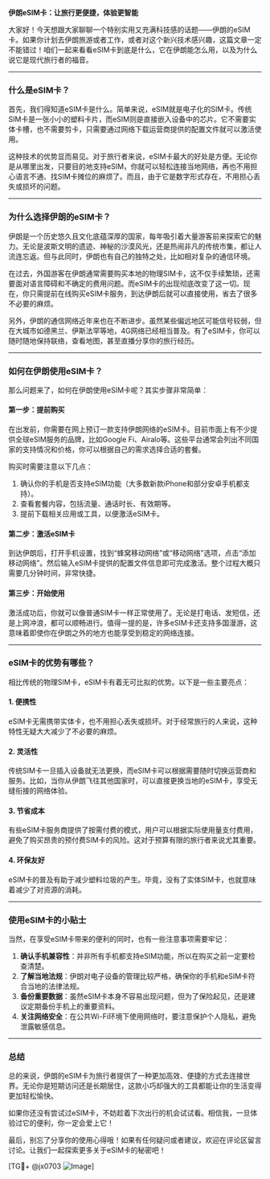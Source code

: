 **伊朗eSIM卡：让旅行更便捷，体验更智能**

大家好！今天想跟大家聊聊一个特别实用又充满科技感的话题——伊朗的eSIM卡。如果你计划去伊朗旅游或者工作，或者对这个新兴技术感兴趣，这篇文章一定不能错过！咱们一起来看看eSIM卡到底是什么，它在伊朗能怎么用，以及为什么说它是现代旅行者的福音。

---

### **什么是eSIM卡？**
首先，我们得知道eSIM卡是什么。简单来说，eSIM就是电子化的SIM卡。传统SIM卡是一张小小的塑料卡片，而eSIM则是直接嵌入设备中的芯片。它不需要实体卡槽，也不需要剪卡，只需要通过网络下载运营商提供的配置文件就可以激活使用。

这种技术的优势显而易见。对于旅行者来说，eSIM卡最大的好处是方便。无论你是从哪里出发，只要目的地支持eSIM，你就可以轻松连接当地网络，再也不用担心语言不通、找SIM卡摊位的麻烦了。而且，由于它是数字形式存在，不用担心丢失或损坏的问题。

---

### **为什么选择伊朗的eSIM卡？**
伊朗是一个历史悠久且文化底蕴深厚的国家，每年吸引着大量游客前来探索它的魅力。无论是波斯文明的遗迹、神秘的沙漠风光，还是热闹非凡的传统市集，都让人流连忘返。但与此同时，伊朗也有自己的独特之处，比如相对复杂的通信环境。

在过去，外国游客在伊朗通常需要购买本地的物理SIM卡，这不仅手续繁琐，还需要面对语言障碍和不确定的费用问题。而eSIM卡的出现彻底改变了这一切。现在，你只需提前在线购买eSIM卡服务，到达伊朗后就可以直接使用，省去了很多不必要的麻烦。

另外，伊朗的通信网络近年来也在不断进步。虽然某些偏远地区可能信号较弱，但在大城市如德黑兰、伊斯法罕等地，4G网络已经相当普及。有了eSIM卡，你可以随时随地保持联络，查看地图，甚至直播分享你的旅行经历。

---

### **如何在伊朗使用eSIM卡？**
那么问题来了，如何在伊朗使用eSIM卡呢？其实步骤非常简单：

#### **第一步：提前购买**
在出发前，你需要在网上预订一款支持伊朗网络的eSIM卡。目前市面上有不少提供全球eSIM服务的品牌，比如Google Fi、Airalo等。这些平台通常会列出不同国家的支持情况和价格，你可以根据自己的需求选择合适的套餐。

购买时需要注意以下几点：
1. 确认你的手机是否支持eSIM功能（大多数新款iPhone和部分安卓手机都支持）。
2. 查看套餐内容，包括流量、通话时长、有效期等。
3. 提前下载相关应用或工具，以便激活eSIM卡。

#### **第二步：激活eSIM卡**
到达伊朗后，打开手机设置，找到“蜂窝移动网络”或“移动网络”选项，点击“添加移动网络”。然后输入eSIM卡提供的配置文件信息即可完成激活。整个过程大概只需要几分钟时间，非常快捷。

#### **第三步：开始使用**
激活成功后，你就可以像普通SIM卡一样正常使用了。无论是打电话、发短信，还是上网冲浪，都可以顺畅进行。值得一提的是，许多eSIM卡还支持多国漫游，这意味着即使你在伊朗之外的地方也能享受到稳定的网络连接。

---

### **eSIM卡的优势有哪些？**
相比传统的物理SIM卡，eSIM卡有着无可比拟的优势。以下是一些主要亮点：

#### **1. 便携性**
eSIM卡无需携带实体卡，也不用担心丢失或损坏。对于经常旅行的人来说，这种特性无疑大大减少了不必要的麻烦。

#### **2. 灵活性**
传统SIM卡一旦插入设备就无法更换，而eSIM卡可以根据需要随时切换运营商和服务。比如，当你从伊朗飞往其他国家时，可以直接更换当地的eSIM卡，享受无缝衔接的网络体验。

#### **3. 节省成本**
有些eSIM卡服务商提供了按需付费的模式，用户可以根据实际使用量支付费用，避免了购买昂贵的预付费SIM卡的风险。这对于预算有限的旅行者来说尤其重要。

#### **4. 环保友好**
eSIM卡的普及有助于减少塑料垃圾的产生。毕竟，没有了实体SIM卡，也就意味着减少了对资源的消耗。

---

### **使用eSIM卡的小贴士**
当然，在享受eSIM卡带来的便利的同时，也有一些注意事项需要牢记：

1. **确认手机兼容性**：并非所有手机都支持eSIM功能，所以在购买之前一定要检查清楚。
2. **了解当地法规**：伊朗对电子设备的管理比较严格，确保你的手机和eSIM卡符合当地的法律法规。
3. **备份重要数据**：虽然eSIM卡本身不容易出现问题，但为了保险起见，还是建议定期备份手机上的重要资料。
4. **关注网络安全**：在公共Wi-Fi环境下使用网络时，要注意保护个人隐私，避免泄露敏感信息。

---

### **总结**
总的来说，伊朗的eSIM卡为旅行者提供了一种更加高效、便捷的方式去连接世界。无论你是短期访问还是长期居住，这款小巧却强大的工具都能让你的生活变得更加轻松愉快。

如果你还没有尝试过eSIM卡，不妨趁着下次出行的机会试试看。相信我，一旦体验过它的便利，你一定会爱上它！

最后，别忘了分享你的使用心得哦！如果有任何疑问或者建议，欢迎在评论区留言讨论。让我们一起探索更多关于eSIM卡的秘密吧！

[TG💪+ @jx0703 ![Image](https://github.com/user-attachments/assets/dbca1d08-cadb-493c-b0ec-ad6f7a83f270)]